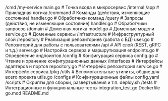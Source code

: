 /cmd
        /my-service
            main.go              # Точка входа в микросервис
    /internal
        /app                     # Прикладная логика
            /command             # Команды (действия, изменяющие состояние)
                handler.go       # Обработчики команд
            /query               # Запросы (действия, не изменяющие состояние)
                handler.go       # Обработчики запросов
        /domain                  # Доменная логика
            model.go             # Доменные модели
            service.go           # Доменные сервисы
        /infrastructure          # Инфраструктурный слой
            /repository          # Реализация репозиториев (работа с БД)
                user.go          # Репозиторий для работы с пользователями
            /api                 # API слой (REST, gRPC и т.д.)
                server.go        # Настройка сервера и маршрутизация
                endpoints.go     # Определение эндпоинтов
            /config              # Конфигурация сервиса
                config.go        # Чтение и хранение конфигурационных данных
        /interfaces              # Интерфейсы адаптеров и портов
            repository.go        # Интерфейс репозитория
            service.go           # Интерфейс сервиса
    /pkg
        /utils                   # Вспомогательные утилиты, общие для всего проекта
            utils.go
    /configs                    # Конфигурационные файлы
        config.yaml
    /scripts                    # Скрипты для сборки, развертывания и т.п.
        deploy.sh
    /tests                      # Интеграционные и функциональные тесты
        integration_test.go
    Dockerfile
    go.mod
   README.md